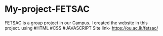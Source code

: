 # My-project-FETSAC
FETSAC is a group project in our Campus. I created the website in this project.  using #HTML #CSS #JAVASCRIPT
Site link- https://ou.ac.lk/fetsac/
